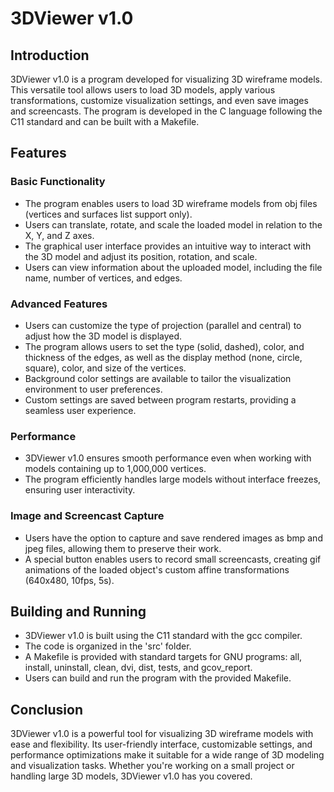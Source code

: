 # 3DViewer v1.0

## Introduction

3DViewer v1.0 is a program developed for visualizing 3D wireframe models. This versatile tool allows users to load 3D models, apply various transformations, customize visualization settings, and even save images and screencasts. The program is developed in the C language following the C11 standard and can be built with a Makefile.

## Features

### Basic Functionality

- The program enables users to load 3D wireframe models from obj files (vertices and surfaces list support only).
- Users can translate, rotate, and scale the loaded model in relation to the X, Y, and Z axes.
- The graphical user interface provides an intuitive way to interact with the 3D model and adjust its position, rotation, and scale.
- Users can view information about the uploaded model, including the file name, number of vertices, and edges.

### Advanced Features

- Users can customize the type of projection (parallel and central) to adjust how the 3D model is displayed.
- The program allows users to set the type (solid, dashed), color, and thickness of the edges, as well as the display method (none, circle, square), color, and size of the vertices.
- Background color settings are available to tailor the visualization environment to user preferences.
- Custom settings are saved between program restarts, providing a seamless user experience.

### Performance

- 3DViewer v1.0 ensures smooth performance even when working with models containing up to 1,000,000 vertices.
- The program efficiently handles large models without interface freezes, ensuring user interactivity.

### Image and Screencast Capture

- Users have the option to capture and save rendered images as bmp and jpeg files, allowing them to preserve their work.
- A special button enables users to record small screencasts, creating gif animations of the loaded object's custom affine transformations (640x480, 10fps, 5s).

## Building and Running

- 3DViewer v1.0 is built using the C11 standard with the gcc compiler.
- The code is organized in the 'src' folder.
- A Makefile is provided with standard targets for GNU programs: all, install, uninstall, clean, dvi, dist, tests, and gcov_report.
- Users can build and run the program with the provided Makefile.

## Conclusion

3DViewer v1.0 is a powerful tool for visualizing 3D wireframe models with ease and flexibility. Its user-friendly interface, customizable settings, and performance optimizations make it suitable for a wide range of 3D modeling and visualization tasks. Whether you're working on a small project or handling large 3D models, 3DViewer v1.0 has you covered.

